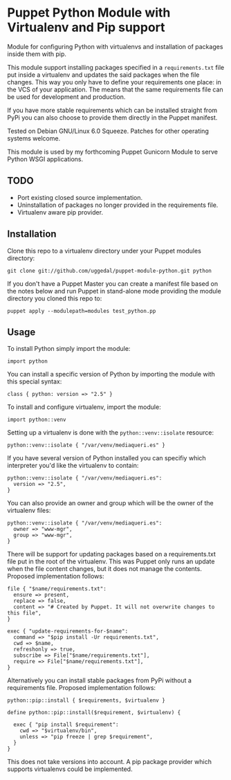 Puppet Python Module with Virtualenv and Pip support
====================================================

Module for configuring Python with virtualenvs and installation
of packages inside them with pip.

This module support installing packages specified in a
`requirements.txt` file put inside a virtualenv and updates the
said packages when the file changes. This way you only have to
define your requirements one place: in the VCS of your
application. The means that the same requirements file can be
used for development and production.

If you have more stable requirements which can be installed
straight from PyPi you can also choose to provide them directly
in the Puppet manifest.

Tested on Debian GNU/Linux 6.0 Squeeze. Patches for other
operating systems welcome.

This module is used by my forthcoming Puppet Gunicorn Module
to serve Python WSGI applications.


TODO
----

* Port existing closed source implementation.
* Uninstallation of packages no longer provided in the
  requirements file.
* Virtualenv aware pip provider.


Installation
------------

Clone this repo to a virtualenv directory under your Puppet
modules directory:

    git clone git://github.com/uggedal/puppet-module-python.git python

If you don't have a Puppet Master you can create a manifest file
based on the notes below and run Puppet in stand-alone mode
providing the module directory you cloned this repo to:

    puppet apply --modulepath=modules test_python.pp


Usage
-----

To install Python simply import the module:

    import python

You can install a specific version of Python by importing the
module with this special syntax:

    class { python: version => "2.5" }

To install and configure virtualenv, import the module:

    import python::venv

Setting up a virtualenv is done with the `python::venv::isolate`
resource:

    python::venv::isolate { "/var/venv/mediaqueri.es" }

If you have several version of Python installed you can specifiy
which interpreter you'd like the virtualenv to contain:

    python::venv::isolate { "/var/venv/mediaqueri.es":
      version => "2.5",
    }

You can also provide an owner and group which will be the owner
of the virtualenv files:

    python::venv::isolate { "/var/venv/mediaqueri.es":
      owner => "www-mgr",
      group => "www-mgr",
    }

There will be support for updating packages based on a requirements.txt
file put in the root of the virtualenv. This was Puppet only runs an update
when the file content changes, but it does not manage the contents.
Proposed implementation follows:

    file { "$name/requirements.txt":
      ensure => present,
      replace => false,
      content => "# Created by Puppet. It will not overwrite changes to this file",
    }

    exec { "update-requirements-for-$name":
      command => "$pip install -Ur requirements.txt",
      cwd => $name,
      refreshonly => true,
      subscribe => File["$name/requirements.txt"],
      require => File["$name/requirements.txt"],
    }

Alternatively you can install stable packages from PyPi without a
requirements file. Proposed implementation follows:

    python::pip::install { $requirements, $virtualenv }

    define python::pip::install($requirement, $virtualenv) {

      exec { "pip install $requirement":
        cwd => "$virtualenv/bin",
        unless => "pip freeze | grep $requirement",
      }
    }

This does not take versions into account. A pip package provider
which supports virtualenvs could be implemented.
